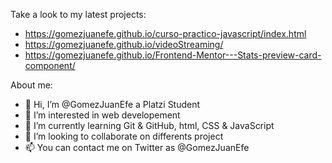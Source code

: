 Take a look to my latest projects:
- https://gomezjuanefe.github.io/curso-practico-javascript/index.html
- https://gomezjuanefe.github.io/videoStreaming/
- https://gomezjuanefe.github.io/Frontend-Mentor---Stats-preview-card-component/

About me:
- 👋 Hi, I’m @GomezJuanEfe a Platzi Student
- 👀 I’m interested in web developement
- 🌱 I’m currently learning Git & GitHub, html, CSS & JavaScript
- 💞️ I’m looking to collaborate on differents project
- 📫 You can contact me on Twitter as @GomezJuanEfe

<!---
GomezJuanEfe/GomezJuanEfe is a ✨ special ✨ repository because its `README.md` (this file) appears on your GitHub profile.
You can click the Preview link to take a look at your changes.
--->
